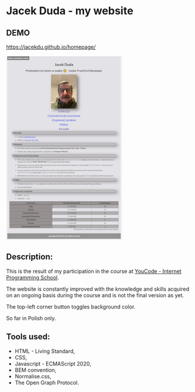 # Jacek Duda - my website

## DEMO

https://jacekdu.github.io/homepage/

![Frontpage](images/front_page_500.png)

## Description:

This is the result of my participation in the course at [YouCode - Internet Programming School](https://youcode.pl).

The website is constantly improved with the knowledge and skills acquired on an ongoing basis during the course and is not the final version as yet.

The top-left corner button toggles background color.

So far in Polish only.

## Tools used:

- HTML - Living Standard,
- CSS,
- Javascript - ECMAScript 2020,
- BEM convention,
- Normalise.css,
- The Open Graph Protocol.
